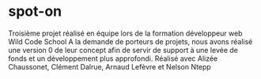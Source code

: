 # spot-on
Troisième projet réalisé en équipe lors de la formation développeur web Wild Code School
A la demande de porteurs de projets, nous avons réalisé une version 0 de leur concept afin de servir de support à une levée de fonds et un développement plus approfondi.
Réalisé avec Alizée Chaussonet, Clément Dalrue, Arnaud Lefèvre et Nelson Ntepp
